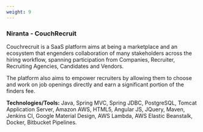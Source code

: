 ```yaml
---
weight: 9
---
```


### Niranta - CouchRecruit

Couchrecruit is a SaaS platform aims at being a marketplace and an ecosystem that engenders collaboration of many stakeholders across the hiring workflow, spanning participation from Companies, Recruiter, Recruiting Agencies, Candidates and Vendors.

The platform also aims to empower recruiters by allowing them to choose and work on job openings directly and earn a significant portion of the finders fee.

**Technologies/Tools:** Java, Spring MVC, Spring JDBC, PostgreSQL, Tomcat Application Server, Amazon AWS, HTML5, Angular JS, JQuery, Maven, Jenkins CI, Google Material Design, AWS Lambda, AWS Elastic Beanstalk, Docker, Bitbucket Pipelines.
